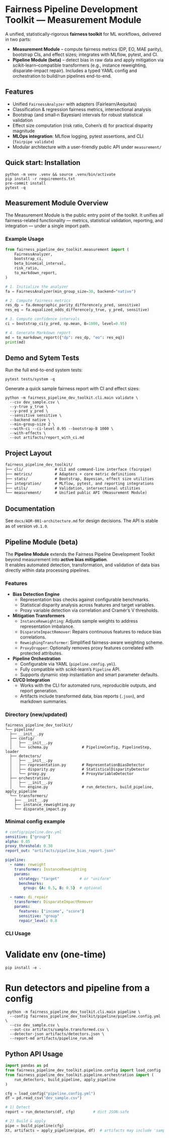 # Fairness Pipeline Development Toolkit — Measurement Module

A unified, statistically-rigorous **fairness toolkit** for ML workflows, delivered in two parts:

- **Measurement Module** – compute fairness metrics (DP, EO, MAE parity), bootstrap CIs, and effect sizes; integrates with MLflow, pytest, and CI.
- **Pipeline Module (beta)** – detect bias in raw data and apply mitigation via scikit-learn–compatible transformers (e.g., instance reweighting, disparate-impact repair). Includes a typed YAML config and orchestration to build/run pipelines end-to-end.



## Features
- Unified `FairnessAnalyzer` with adapters (Fairlearn/Aequitas)
- Classification & regression fairness metrics, intersectional analysis
- Bootstrap (and small‑n Bayesian) intervals for robust statistical validation
- Effect size computation (risk ratio, Cohen’s d) for practical disparity magnitude
- **MLOps integration**: MLflow logging, pytest assertions, and CLI (`fairpipe validate`)
- Modular architecture with a user-friendly public API under `measurement/`


## Quick start: Installation

```console
python -m venv .venv && source .venv/bin/activate
pip install -r requirements.txt
pre-commit install
pytest -q
```



## Measurement Module Overview

The Measurement Module is the public entry point of the toolkit.
It unifies all fairness-related functionality — metrics, statistical validation, reporting, and integration — under a single import path.

### Example Usage


```python
from fairness_pipeline_dev_toolkit.measurement import (
    FairnessAnalyzer,
    bootstrap_ci,
    beta_binomial_interval,
    risk_ratio,
    to_markdown_report,
)

# 1. Initialize the analyzer
fa = FairnessAnalyzer(min_group_size=30, backend="native")

# 2. Compute fairness metrics
res_dp = fa.demographic_parity_difference(y_pred, sensitive)
res_eq = fa.equalized_odds_difference(y_true, y_pred, sensitive)

# 3. Compute confidence intervals
ci = bootstrap_ci(y_pred, np.mean, B=1000, level=0.95)

# 4. Generate Markdown report
md = to_markdown_report({"dp": res_dp, "eo": res_eq})
print(md)
```

## Demo and Sytem Tests
Run the full end-to-end system tests:

```console
pytest tests/system -q
```

Generate a quick sample fairness report with CI and effect sizes:

```console
python -m fairness_pipeline_dev_toolkit.cli.main validate \
  --csv dev_sample.csv \
  --y-true y_true \
  --y-pred y_pred \
  --sensitive sensitive \
  --backend native \
  --min-group-size 2 \
  --with-ci --ci-level 0.95 --bootstrap-B 1000 \
  --with-effects \
  --out artifacts/report_with_ci.md
```

## Project Layout

```markdown
fairness_pipeline_dev_toolkit/
├── cli/              # CLI and command-line interface (fairpipe)
├── metrics/          # Adapters + core metric definitions
├── stats/            # Bootstrap, Bayesian, effect size utilities
├── integration/      # MLflow, pytest, and reporting integrations
├── utils/            # Validation, intersectional utilities
└── measurement/      # Unified public API (Measurement Module)
```

## Documentation

See `docs/ADR-001-architecture.md` for design decisions.
The API is stable as of version `v0.1.0`.


## Pipeline Module (beta)

The **Pipeline Module** extends the Fairness Pipeline Development Toolkit beyond measurement into **active bias mitigation**.  
It enables automated detection, transformation, and validation of data bias directly within data processing pipelines.

### Features
- **Bias Detection Engine**
  - Representation bias checks against configurable benchmarks.
  - Statistical disparity analysis across features and target variables.
  - Proxy variable detection via correlation and Cramér’s V thresholds.
- **Mitigation Transformers**
  - `InstanceReweighting`: Adjusts sample weights to address representation imbalance.
  - `DisparateImpactRemover`: Repairs continuous features to reduce bias correlations.
  - `ReweighingTransformer`: Simplified fairness-aware weighting scheme.
  - `ProxyDropper`: Optionally removes proxy features correlated with protected attributes.
- **Pipeline Orchestration**
  - Configurable via YAML (`pipeline.config.yml`).
  - Fully compatible with scikit-learn’s `Pipeline` API.
  - Supports dynamic step instantiation and smart parameter defaults.
- **CI/CD Integration**
  - Works with the CLI for automated runs, reproducible outputs, and report generation.
  - Artifacts include transformed data, bias reports (`.json`), and markdown summaries.

### Directory (new/updated)

```text
fairness_pipeline_dev_toolkit/
└── pipeline/
  ├── __init__.py
  ├── config/
  │   ├── __init__.py
  │   └── schema.py               # PipelineConfig, PipelineStep, loader
  ├── detectors/
  │   ├── __init__.py
  │   ├── representation.py       # RepresentationBiasDetector
  │   ├── disparity.py            # StatisticalDisparityDetector
  │   └── proxy.py                # ProxyVariableDetector
  ├── orchestration/
  │   ├── __init__.py
  │   └── engine.py               # run_detectors, build_pipeline, apply_pipeline
  └── transformers/
    ├── __init__.py
    ├── instance_reweighting.py
    └── disparate_impact.py
```

### Minimal config example
```yaml
# config/pipeline.dev.yml
sensitive: ["group"]
alpha: 0.05
proxy_threshold: 0.30
report_out: "artifacts/pipeline_bias_report.json"

pipeline:
  - name: reweight
    transformer: InstanceReweighting
    params:
      strategy: "target"         # or "uniform"
      benchmarks:
        group: {A: 0.5, B: 0.5}  # optional

  - name: di_repair
    transformer: DisparateImpactRemover
    params:
      features: ["income", "score"]
      sensitive: "group"
      repair_level: 0.8
```

### CLI Usage

# Validate env (one-time)
```console
pip install -e .
```

# Run detectors and pipeline from a config
```console
 python -m fairness_pipeline_dev_toolkit.cli.main pipeline \
  --config fairness_pipeline_dev_toolkit/pipeline/pipeline.config.yml \
  --csv dev_sample.csv \
  --out-csv artifacts/sample.transformed.csv \
  --detector-json artifacts/detectors.json \
  --report-md artifacts/pipeline_run.md
```

## Python API Usage


```python
import pandas as pd
from fairness_pipeline_dev_toolkit.pipeline.config import load_config
from fairness_pipeline_dev_toolkit.pipeline.orchestration import (
    run_detectors, build_pipeline, apply_pipeline
)

cfg = load_config("pipeline.config.yml")
df = pd.read_csv("dev_sample.csv")

# 1) Detect
report = run_detectors(df, cfg)        # dict JSON-safe

# 2) Build & apply
pipe = build_pipeline(cfg)
Xt, artifacts = apply_pipeline(pipe, df)  # artifacts may include 'sample_weight'
```

















